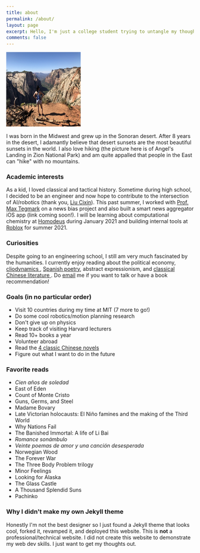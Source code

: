 ```yaml
---
title: about
permalink: /about/
layout: page
excerpt: Hello, I'm just a college student trying to untangle my thoughts.
comments: false
---
```


<img src="/assets/img/zion.jpeg" width="200" height="200" class="center" alt="Me at Angel's Landing"/>

I was born in the Midwest and grew up in the Sonoran desert. After 8 years in the desert, I adamantly believe that desert sunsets are the most beautiful sunsets in the world. I also love hiking (the picture here is of Angel's Landing in Zion National Park) and am quite appalled that people in the East can "hike" with no mountains.

### Academic interests
As a kid, I loved classical and tactical history. Sometime during high school, I decided to be an engineer and now hope to contribute to the intersection of AI/robotics (thank you, <a href="https://twitter.com/liu_cixin?lang=en">Liu Cixin</a>). This past summer, I worked with <a href="https://space.mit.edu/home/tegmark/">Prof. Max Tegmark</a> on a news bias project and also built a smart news aggregator iOS app (link coming soon!). I will be learning about computational chemistry at <a href="https://www.newyorker.com/tech/annals-of-technology/jonathan-rothbergs-race-to-invent-the-ultimate-rapid-at-home-covid-19-test">Homodeus</a> during January 2021 and building internal tools at <a href="https://corp.roblox.com/technology/">Roblox</a> for summer 2021.

### Curiosities
Despite going to an engineering school, I still am very much fascinated by the humanities. I currently enjoy reading about the political economy, <a href="http://peterturchin.com/cliodynamics/">cliodynamics </a>, <a href="https://www.neruda.uchile.cl/obra/obraversosdelcapitan5.html"> Spanish poetry</a>, abstract expressionism, and <a href="https://cti.lib.virginia.edu/frame.htm"> classical Chinese literature </a>. Do <a href="mailto:mflong00@gmail.com">email</a> me if you want to talk or have a book recommendation!

### Goals (in no particular order)
* Visit 10 countries during my time at MIT (7 more to go!)
* Do some cool robotics/motion planning research
* Don't give up on physics
* Keep track of visiting Harvard lecturers
* Read 10+ books a year
* Volunteer abroad
* Read the <a href="https://en.wikipedia.org/wiki/Classic_Chinese_Novels">4 classic Chinese novels</a>
* Figure out what I want to do in the future

### Favorite reads
* <i>Cien años de soledad</i>
* East of Eden
* Count of Monte Cristo
* Guns, Germs, and Steel
* Madame Bovary
* Late Victorian holocausts: El Niño famines and the making of the Third World
* Why Nations Fail
* The Banished Immortal: A life of Li Bai
* <i>Romance sonámbulo</i>
* <i>Veinte poemas de amor y una canción desesperada</i>
* Norwegian Wood
* The Forever War
* The Three Body Problem trilogy
* Minor Feelings
* Looking for Alaska
* The Glass Castle
* A Thousand Splendid Suns
* Pachinko

### Why I didn't make my own Jekyll theme
Honestly I'm not the best designer so I just found a Jekyll theme that looks cool, forked it, revamped it, and deployed this website. This is <strong>not</strong> a professional/technical website. I did not create this website to demonstrate my web dev skills. I just want to get my thoughts out.